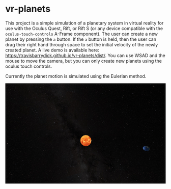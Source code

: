 # vr-planets

This project is a simple simulation of a planetary system in virtual reality for
use with the Oculus Quest, Rift, or Rift S (or any device compatible with the
`oculus-touch-controls` A-Frame component). The user can create a new planet by
pressing the `a` button. If the `a` button is held, then the user can drag their
right hand through space to set the initial velocity of the newly created
planet. A live demo is available here:
https://travisbarrydick.github.io/vr-planets/dist/. You can use WSAD and the
mouse to move the camera, but you can only create new planets using the oculus
touch controls.

Currently the planet motion is simulated using the Eulerian method.

![Screenshot](screenshot.png?raw=true)

